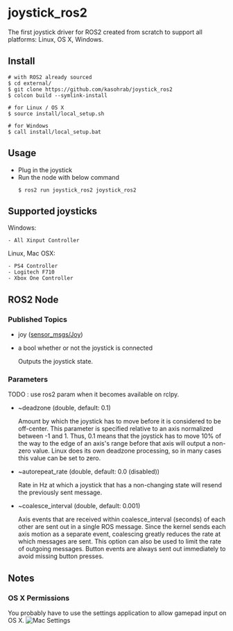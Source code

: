 # joystick_ros2
The first joystick driver for ROS2 created from scratch to support all platforms: Linux, OS X, Windows.

## Install
```
# with ROS2 already sourced
$ cd external/
$ git clone https://github.com/kasohrab/joystick_ros2
$ colcon build --symlink-install

# for Linux / OS X
$ source install/local_setup.sh

# for Windows
$ call install/local_setup.bat
```

## Usage
- Plug in the joystick
- Run the node with below command
    ```
    $ ros2 run joystick_ros2 joystick_ros2
    ``` 

## Supported joysticks
Windows:

    - All Xinput Controller

Linux, Mac OSX:

    - PS4 Controller
    - Logitech F710
    - Xbox One Controller

## ROS2 Node
### Published Topics
- joy ([sensor_msgs/Joy](https://github.com/ros2/common_interfaces/blob/master/sensor_msgs/msg/Joy.msg))
- a bool whether or not the joystick is connected

    Outputs the joystick state.
### Parameters
TODO : use ros2 param when it becomes available on rclpy.

- ~deadzone (double, default: 0.1)

    Amount by which the joystick has to move before it is considered to be off-center. This parameter is specified relative to an axis normalized between -1 and 1. Thus, 0.1 means that the joystick has to move 10% of the way to the edge of an axis's range before that axis will output a non-zero value. Linux does its own deadzone processing, so in many cases this value can be set to zero.

- ~autorepeat_rate (double, default: 0.0 (disabled))

    Rate in Hz at which a joystick that has a non-changing state will resend the previously sent message.

- ~coalesce_interval (double, default: 0.001)

    Axis events that are received within coalesce_interval (seconds) of each other are sent out in a single ROS message. Since the kernel sends each axis motion as a separate event, coalescing greatly reduces the rate at which messages are sent. This option can also be used to limit the rate of outgoing messages. Button events are always sent out immediately to avoid missing button presses.

## Notes
### OS X Permissions
You probably have to use the settings application to allow gamepad input on OS X.
![Mac Settings](/images/mac_settings.png)
